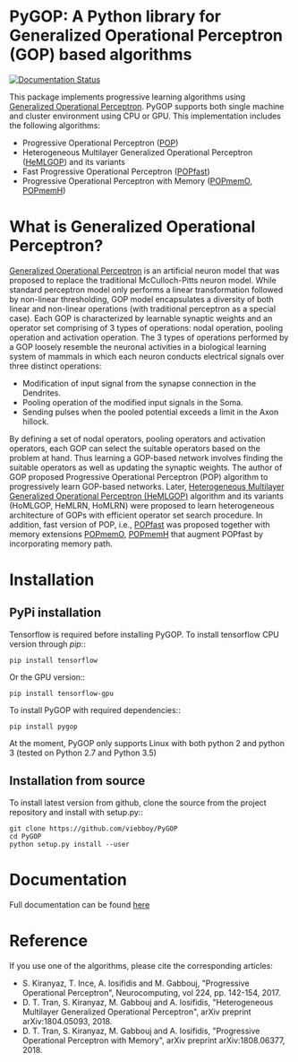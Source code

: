 # PyGOP: A Python library for Generalized Operational Perceptron (GOP) based algorithms
[![Documentation Status](https://readthedocs.org/projects/pygop/badge/?version=latest)](http://pygop.readthedocs.io/en/latest/?badge=latest)

This package implements progressive learning algorithms using [Generalized Operational Perceptron](https://www.sciencedirect.com/science/article/pii/S0925231216312851). PyGOP supports both single machine and cluster environment using CPU or GPU. This implementation includes the following algorithms:

* Progressive Operational Perceptron ([POP](https://www.sciencedirect.com/science/article/pii/S0925231216312851))
* Heterogeneous Multilayer Generalized Operational Perceptron ([HeMLGOP](https://arxiv.org/abs/1804.05093)) and its variants
* Fast Progressive Operational Perceptron ([POPfast](https://arxiv.org/abs/1808.06377)) 
* Progressive Operational Perceptron with Memory ([POPmemO](https://arxiv.org/abs/1808.06377), [POPmemH](https://arxiv.org/abs/1808.06377))




What is Generalized Operational Perceptron?
===========================================


[Generalized Operational Perceptron](https://www.sciencedirect.com/science/article/pii/S0925231216312851) is an artificial neuron model that was proposed to replace the traditional McCulloch-Pitts neuron model. While standard perceptron model only performs a linear transformation followed by non-linear thresholding, GOP model encapsulates a diversity of both linear and non-linear operations (with traditional perceptron as a special case). Each GOP is characterized by learnable synaptic weights and an operator set comprising of 3 types of operations: nodal operation, pooling operation and activation operation. The 3 types of operations performed by a GOP loosely resemble the neuronal activities in a biological learning system of mammals in which each neuron conducts electrical signals over three distinct operations:

* Modification of input signal from the synapse connection in the Dendrites.
* Pooling operation of the modified input signals in the Soma.
* Sending pulses when the pooled potential exceeds a limit in the Axon hillock.

By defining a set of nodal operators, pooling operators and activation operators, each GOP can select the suitable operators based on the problem at hand. Thus learning a GOP-based network involves finding the suitable operators as well as updating the synaptic weights. The author of GOP proposed Progressive Operational Perceptron (POP) algorithm to progressively learn GOP-based networks. Later, [Heterogeneous Multilayer Generalized Operational Perceptron (HeMLGOP)](https://arxiv.org/pdf/1804.05093.pdf) algorithm and its variants (HoMLGOP, HeMLRN, HoMLRN) were proposed to learn heterogeneous architecture of GOPs with efficient operator set search procedure. In addition, fast version of POP, i.e., [POPfast](https://arxiv.org/pdf/1808.06377.pdf) was proposed together with memory extensions [POPmemO](https://arxiv.org/pdf/1808.06377.pdf), [POPmemH](https://arxiv.org/pdf/1808.06377.pdf) that augment POPfast by incorporating memory path.

Installation
============

PyPi installation
-----------------

Tensorflow is required before installing PyGOP.
To install tensorflow CPU version through *pip*::

    pip install tensorflow

Or the GPU version::

    pip install tensorflow-gpu

To install PyGOP with required dependencies::

    pip install pygop

At the moment, PyGOP only supports Linux with both python 2 and python 3 (tested on Python 2.7 and Python 3.5)

Installation from source
------------------------

To install latest version from github, clone the source from the project repository and install with setup.py::

    git clone https://github.com/viebboy/PyGOP
    cd PyGOP
    python setup.py install --user
 

Documentation
=============

Full documentation can be found [here](https://pygop.readthedocs.io)


Reference
=========

If you use one of the algorithms, please cite the corresponding articles:

* S. Kiranyaz, T. Ince, A. Iosifidis and M. Gabbouj, "Progressive Operational Perceptron", Neurocomputing, vol 224, pp. 142-154, 2017.
* D. T. Tran, S. Kiranyaz, M. Gabbouj and A. Iosifidis, "Heterogeneous Multilayer Generalized Operational Perceptron", arXiv preprint arXiv:1804.05093, 2018.
* D. T. Tran, S. Kiranyaz, M. Gabbouj and A. Iosifidis, "Progressive Operational Perceptron with Memory", arXiv preprint arXiv:1808.06377, 2018.


